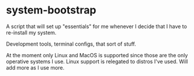 # system-bootstrap
A script that will set up "essentials" for me whenever I decide that I have to re-install my system.

Development tools, terminal configs, that sort of stuff.

At the moment only Linux and MacOS is supported since those are the only operative systems I use.
Linux support is relegated to distros I've used. Will add more as I use more.